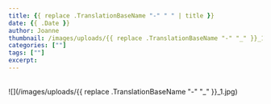 ```yaml
---
title: {{ replace .TranslationBaseName "-" " " | title }}
date: {{ .Date }}
author: Joanne
thumbnail: /images/uploads/{{ replace .TranslationBaseName "-" "_" }}_1.jpg
categories: [""]
tags: [""]
excerpt: 
---
```



<br>
![](/images/uploads/{{ replace .TranslationBaseName "-" "_" }}_1.jpg)
